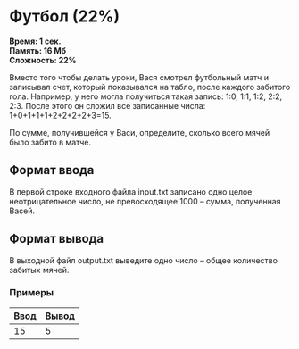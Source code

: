 <h1 class="title">Футбол (22%)</h1>
<p><b>Время: 1 сек.<br>Память: 16 Мб<br>Сложность: 22%</b></p>
<p>Вместо того чтобы делать уроки, Вася смотрел футбольный матч и записывал счет, который показывался на табло, после каждого забитого гола. Например, у него могла получиться такая запись: 1:0, 1:1, 1:2, 2:2, 2:3. После этого он сложил все записанные числа: 1+0+1+1+1+2+2+2+2+3=15.</p>
<p>По сумме, получившейся у Васи, определите, сколько всего мячей было забито в матче.</p>
<h2>Формат ввода</h2>
<p>В первой строке входного файла input.txt записано одно целое неотрицательное число, не превосходящее 1000 – сумма, полученная Васей.</p>
<h2>Формат вывода</h2>
<p>В выходной файл output.txt выведите одно число – общее количество забитых мячей.</p>
<h3>Примеры</h3>
<table class="sample-tests">
  <thead>
     <tr>
        <th>Ввод</th>
        <th>Вывод</th>
     </tr>
  </thead>
  <tbody>
     <tr>
        <td>15</td>
        <td>5</td>
     </tr>
  </tbody>
</table>